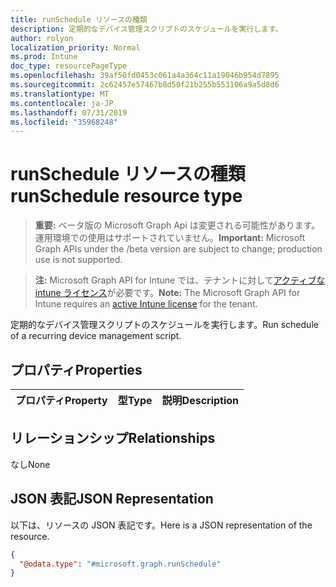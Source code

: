 ```yaml
---
title: runSchedule リソースの種類
description: 定期的なデバイス管理スクリプトのスケジュールを実行します。
author: rolyon
localization_priority: Normal
ms.prod: Intune
doc_type: resourcePageType
ms.openlocfilehash: 39af50fd0453c061a4a364c11a19046b954d7895
ms.sourcegitcommit: 2c62457e57467b8d50f21b255b553106a9a5d8d6
ms.translationtype: MT
ms.contentlocale: ja-JP
ms.lasthandoff: 07/31/2019
ms.locfileid: "35968248"
---
```

# <a name="runschedule-resource-type"></a><span data-ttu-id="4e299-103">runSchedule リソースの種類</span><span class="sxs-lookup"><span data-stu-id="4e299-103">runSchedule resource type</span></span>

> <span data-ttu-id="4e299-104">**重要:** ベータ版の Microsoft Graph Api は変更される可能性があります。運用環境での使用はサポートされていません。</span><span class="sxs-lookup"><span data-stu-id="4e299-104">**Important:** Microsoft Graph APIs under the /beta version are subject to change; production use is not supported.</span></span>

> <span data-ttu-id="4e299-105">**注:** Microsoft Graph API for Intune では、テナントに対して[アクティブな intune ライセンス](https://go.microsoft.com/fwlink/?linkid=839381)が必要です。</span><span class="sxs-lookup"><span data-stu-id="4e299-105">**Note:** The Microsoft Graph API for Intune requires an [active Intune license](https://go.microsoft.com/fwlink/?linkid=839381) for the tenant.</span></span>

<span data-ttu-id="4e299-106">定期的なデバイス管理スクリプトのスケジュールを実行します。</span><span class="sxs-lookup"><span data-stu-id="4e299-106">Run schedule of a recurring device management script.</span></span>

## <a name="properties"></a><span data-ttu-id="4e299-107">プロパティ</span><span class="sxs-lookup"><span data-stu-id="4e299-107">Properties</span></span>
|<span data-ttu-id="4e299-108">プロパティ</span><span class="sxs-lookup"><span data-stu-id="4e299-108">Property</span></span>|<span data-ttu-id="4e299-109">型</span><span class="sxs-lookup"><span data-stu-id="4e299-109">Type</span></span>|<span data-ttu-id="4e299-110">説明</span><span class="sxs-lookup"><span data-stu-id="4e299-110">Description</span></span>|
|:---|:---|:---|

## <a name="relationships"></a><span data-ttu-id="4e299-111">リレーションシップ</span><span class="sxs-lookup"><span data-stu-id="4e299-111">Relationships</span></span>
<span data-ttu-id="4e299-112">なし</span><span class="sxs-lookup"><span data-stu-id="4e299-112">None</span></span>

## <a name="json-representation"></a><span data-ttu-id="4e299-113">JSON 表記</span><span class="sxs-lookup"><span data-stu-id="4e299-113">JSON Representation</span></span>
<span data-ttu-id="4e299-114">以下は、リソースの JSON 表記です。</span><span class="sxs-lookup"><span data-stu-id="4e299-114">Here is a JSON representation of the resource.</span></span>
<!-- {
  "blockType": "resource",
  "@odata.type": "microsoft.graph.runSchedule"
}
-->
``` json
{
  "@odata.type": "#microsoft.graph.runSchedule"
}
```





